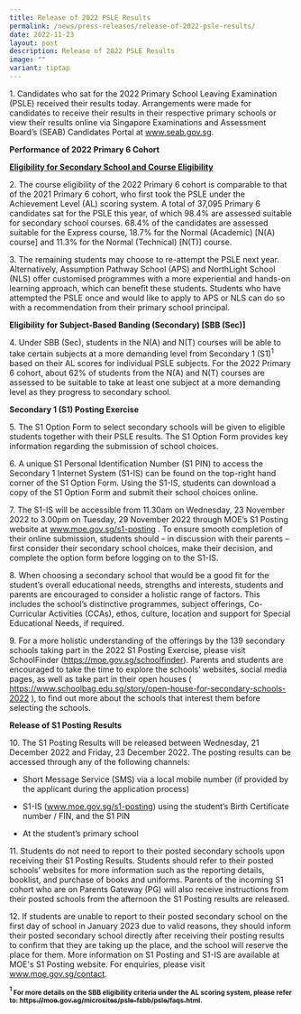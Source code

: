 ```yaml
---
title: Release of 2022 PSLE Results
permalink: /news/press-releases/release-of-2022-psle-results/
date: 2022-11-23
layout: post
description: Release of 2022 PSLE Results
image: ""
variant: tiptap
---
```

<p>1. Candidates who sat for the 2022 Primary School Leaving Examination
(PSLE) received their results today. Arrangements were made for candidates
to receive their results in their respective primary schools or view their
results online via Singapore Examinations and Assessment Board’s (SEAB)
Candidates Portal at <a href="http://www.seab.gov.sg/" rel="noopener noreferrer nofollow" target="_blank"><u>www.seab.gov.sg</u></a>.</p>
<p><strong>Performance of 2022 Primary 6 Cohort</strong>
</p>
<p><strong><u>Eligibility for Secondary School and Course Eligibility</u></strong>
</p>
<p>2. The course eligibility of the 2022 Primary 6 cohort is comparable to
that of the 2021 Primary 6 cohort, who first took the PSLE under the Achievement
Level (AL) scoring system. A total of 37,095 Primary 6 candidates sat for
the PSLE this year, of which 98.4% are assessed suitable for secondary
school courses. 68.4% of the candidates are assessed suitable for the Express
course, 18.7% for the Normal (Academic) [N(A) course] and 11.3% for the
Normal (Technical) [N(T)] course.</p>
<p>3.&nbsp;The remaining students may choose to re-attempt the PSLE next
year. Alternatively, Assumption Pathway School (APS) and NorthLight School
(NLS) offer customised programmes with a more experiential and hands-on
learning approach, which can benefit these students. Students who have
attempted the PSLE once and would like to apply to APS or NLS can do so
with a recommendation from their primary school principal.</p>
<p><strong>Eligibility for Subject-Based Banding (Secondary) [SBB (Sec)]</strong>
</p>
<p>4. Under SBB (Sec), students in the N(A) and N(T) courses will be able
to take certain subjects at a more demanding level from Secondary 1 (S1)<sup>1</sup> based
on their AL scores for individual PSLE subjects. For the 2022 Primary 6
cohort, about 62% of students from the N(A) and N(T) courses are assessed
to be suitable to take at least one subject at a more demanding level as
they progress to secondary school.</p>
<p><strong>Secondary 1 (S1) Posting Exercise</strong>
</p>
<p>5.&nbsp;The S1 Option Form to select secondary schools will be given to
eligible students together with their PSLE results. The S1 Option Form
provides key information regarding the submission of school choices.</p>
<p>6. A unique S1 Personal Identification Number (S1 PIN) to access the Secondary
1 Internet System (S1-IS) can be found on the top-right hand corner of
the S1 Option Form. Using the S1-IS, students can download a copy of the
S1 Option Form and submit their school choices online.</p>
<p>7. The S1-IS will be accessible from 11.30am on Wednesday, 23 November
2022 to 3.00pm on Tuesday, 29 November 2022 through MOE’s S1 Posting website
at <a href="http://www.seab.gov.sg/" rel="noopener noreferrer nofollow" target="_blank"><u>www.moe.gov.sg/s1-posting</u></a> .
To ensure smooth completion of their online submission, students should
– in discussion with their parents – first consider their secondary school
choices, make their decision, and complete the option form before logging
on to the S1-IS.</p>
<p>8. When choosing a secondary school that would be a good fit for the student’s
overall educational needs, strengths and interests, students and parents
are encouraged to consider a holistic range of factors. This includes the
school’s distinctive programmes, subject offerings, Co-Curricular Activities
(CCAs), ethos, culture, location and support for Special Educational Needs,
if required.</p>
<p>9. For a more holistic understanding of the offerings by the 139 secondary
schools taking part in the 2022 S1 Posting Exercise, please visit SchoolFinder
(<a href="http://www.seab.gov.sg/" rel="noopener noreferrer nofollow" target="_blank"><u>https://moe.gov.sg/schoolfinder</u></a>).
Parents and students are encouraged to take the time to explore the schools’
websites, social media pages, as well as take part in their open houses
( <a href="http://www.seab.gov.sg/" rel="noopener noreferrer nofollow" target="_blank"><u>https://www.schoolbag.edu.sg/story/open-house-for-secondary-schools-2022</u></a> ),
to find out more about the schools that interest them before selecting
the schools.</p>
<p><strong>Release of S1 Posting Results</strong>
</p>
<p>10. The S1 Posting Results will be released between Wednesday, 21 December
2022 and Friday, 23 December 2022. The posting results can be accessed
through any of the following channels:</p>
<ul data-tight="true" class="tight">
<li>
<p>Short Message Service (SMS) via a local mobile number (if provided by
the applicant during the application process)</p>
</li>
<li>
<p>S1-IS (<a href="http://www.seab.gov.sg/" rel="noopener noreferrer nofollow" target="_blank"><u>www.moe.gov.sg/s1-posting</u></a>)
using the student’s Birth Certificate number / FIN, and the S1 PIN</p>
</li>
<li>
<p>At the student’s primary school</p>
</li>
</ul>
<p>11. Students do not need to report to their posted secondary schools upon
receiving their S1 Posting Results. Students should refer to their posted
schools’ websites for more information such as the reporting details, booklist,
and purchase of books and uniforms. Parents of the incoming S1 cohort who
are on Parents Gateway (PG) will also receive instructions from their posted
schools from the afternoon the S1 Posting results are released.</p>
<p>12. If students are unable to report to their posted secondary school
on the first day of school in January 2023 due to valid reasons, they should
inform their posted secondary school directly after receiving their posting
results to confirm that they are taking up the place, and the school will
reserve the place for them. More information on S1 Posting and S1-IS are
available at MOE's S1 Posting website. For enquiries, please visit <a href="http://www.seab.gov.sg/" rel="noopener noreferrer nofollow" target="_blank"><u>www.moe.gov.sg/contact</u></a>.</p>
<p><strong><sup><sub>1</sub></sup><sub> For more details on the SBB eligibility criteria under the AL scoring system, please refer to: </sub><a href="https://moe.gov.sg/microsites/psle-fsbb/psle/faqs.html" rel="noopener noreferrer nofollow" target="_blank"><sub>https://moe.gov.sg/microsites/psle-fsbb/psle/faqs.html</sub></a><sub>.</sub></strong>
</p>
<p></p>
